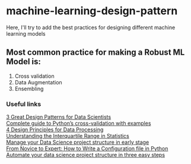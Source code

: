 # machine-learning-design-pattern
Here, I'll try to add the best practices for designing different machine learning models

## Most common practice for making a Robust ML Model is:
1. Cross validation
2. Data Augmentation
3. Ensembling

### Useful links

<a href="https://towardsdatascience.com/3-great-design-patterns-for-data-science-workflows-d3bf162d74e6">3 Great Design Patterns for Data Scientists</a><br/>
<a href="https://towardsdatascience.com/complete-guide-to-pythons-cross-validation-with-examples-a9676b5cac12">Complete guide to Python’s cross-validation with examples</a><br/>
<a href="https://towardsdatascience.com/4-design-principles-for-data-processing-964d6a45cb7c">4 Design Principles for Data Processing</a><br/>
<a href="https://www.thoughtco.com/what-is-the-interquartile-range-3126245">Understanding the Interquartile Range in Statistics</a><br/>
<a href="https://towardsdatascience.com/manage-your-data-science-project-structure-in-early-stage-95f91d4d0600">Manage your Data Science project structure in early stage</a><br/>
<a href="https://towardsdatascience.com/from-novice-to-expert-how-to-write-a-configuration-file-in-python-273e171a8eb3">From Novice to Expert: How to Write a Configuration file in Python</a><br/>
<a href="https://towardsdatascience.com/automate-your-data-science-project-structure-in-three-easy-steps-277c92328d24">Automate your data science project structure in three easy steps</a><br/>
<a href=""></a><br/>
<a href=""></a><br/>
<a href=""></a><br/>
<a href=""></a><br/>
<a href=""></a><br/>
